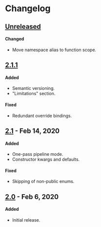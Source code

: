 # Changelog

## [Unreleased]
#### Changed
- Move namespace alias to function scope.

## [2.1.1]
#### Added
- Semantic versioning.
- "Limitations" section.
#### Fixed
- Redundant override bindings.

## [2.1] - Feb 14, 2020
#### Added
- One-pass pipeline mode.
- Constructor kwargs and defaults.
#### Fixed
- Skipping of non-public enums.

## [2.0] - Feb 6, 2020
#### Added
- Initial release.

[Unreleased]: https://github.com/LLNL/bindee/compare/v2.1.1...HEAD
[2.1.1]: https://github.com/LLNL/bindee/compare/v2.1...v2.1.1
[2.1]: https://github.com/LLNL/bindee/compare/v2.0...v2.1
[2.0]: https://github.com/LLNL/bindee/releases/tag/v2.0
